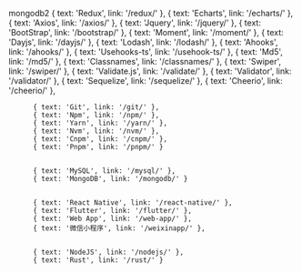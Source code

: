 mongodb2
{ text: 'Redux', link: '/redux/' },
          { text: 'Echarts', link: '/echarts/' },
          { text: 'Axios', link: '/axios/' },
          { text: 'Jquery', link: '/jquery/' },
          { text: 'BootStrap', link: '/bootstrap/' },
          { text: 'Moment', link: '/moment/' },
          { text: 'Dayjs', link: '/dayjs/' },
          { text: 'Lodash', link: '/lodash/' },
          { text: 'Ahooks', link: '/ahooks/' },
          { text: 'Usehooks-ts', link: '/usehook-ts/' },
          { text: 'Md5', link: '/md5/' },
          { text: 'Classnames', link: '/classnames/' },
          { text: 'Swiper', link: '/swiper/' },
          { text: 'Validate.js', link: '/validate/' },
          { text: 'Validator', link: '/validator/' },
          { text: 'Sequelize', link: '/sequelize/' },
          { text: 'Cheerio', link: '/cheerio/' },

          { text: 'Git', link: '/git/' },
          { text: 'Npm', link: '/npm/' },
          { text: 'Yarn', link: '/yarn/' },
          { text: 'Nvm', link: '/nvm/' },
          { text: 'Cnpm', link: '/cnpm/' },
          { text: 'Pnpm', link: '/pnpm/' }


          { text: 'MySQL', link: '/mysql/' },
          { text: 'MongoDB', link: '/mongodb/' }


          { text: 'React Native', link: '/react-native/' },
          { text: 'Flutter', link: '/flutter/' },
          { text: 'Web App', link: '/web-app/' },
          { text: '微信小程序', link: '/weixinapp/' },


          { text: 'NodeJS', link: '/nodejs/' },
          { text: 'Rust', link: '/rust/' }